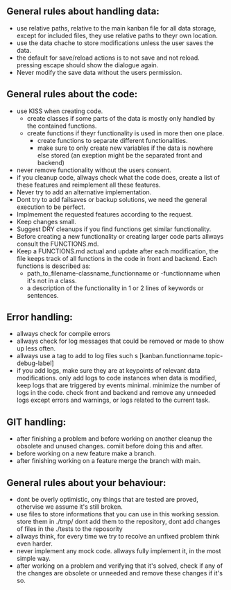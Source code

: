 ## General rules about handling data:
- use relative paths, relative to the main kanban file for all data storage, except for included files, they use relative paths to theyr own location.
- use the data chache to store modifications unless the user saves the data.
- the default for save/reload actions is to not save and not reload. pressing escape should show the dialogue again.
- Never modify the save data without the users permission.

## General rules about the code:
- use KISS when creating code.
	- create classes if some parts of the data is mostly only handled by the contained functions.
  - create functions if theyr functionality is used in more then one place.
	- create functions to separate different functionalities.
	- make sure to only create new variables if the data is nowhere else stored (an exeption might be the separated front and backend)
- never remove functionality without the users consent.
- if you cleanup code, allways check what the code does, create a list of these features and reimplement all these features.
- Never try to add an alternative implementation. 
- Dont try to add failsaves or backup solutions, we need the general execution to be perfect.
- Implmement the requested features according to the request. 
- Keep changes small. 
- Suggest DRY cleanups if you find functions get similar functionality. 
- Before creating a new functionality or creating larger code parts allways consult the FUNCTIONS.md. 
- Keep a FUNCTIONS.md actual and update after each modification, the file keeps track of all functions in the code in front and backend. Each functions is described as: 
	- path_to_filename-classname_functionname or -functionname when it's not in a class.
	- a description of the functionality in 1 or 2 lines of keywords or sentences.

## Error handling:
- allways check for compile errors
- allways check for log messages that could be removed or made to show up less often.
- allways use a tag to add to log files such s [kanban.functionname.topic-debug-label]
- if you add logs, make sure they are at keypoints of relevant data modifications. only add logs to code instances when data is modified, keep logs that are triggered by events minimal. minimize the number of logs in the code. check front and backend and remove any unneeded logs except errors and warnings, or logs related to the current task.

## GIT handling:
- after finishing a problem and before working on another cleanup the obsolete and unused changes. comiit before doing this and after.
- before working on a new feature make a branch.
- after finishing working on a feature merge the branch with main.

## General rules about your behaviour:
- dont be overly optimistic, ony things that are tested are proved, othervise we assume it's still broken.
- use files to store informations that you can use in this working session. store them in ./tmp/ dont add them to the repository, dont add changes of files in the ./tests to the reposority
- allways think, for every time we try to recolve an unfixed problem think even harder.
- never implement any mock code. allways fully implement it, in the most simple way.
- after working on a problem and verifying that it's solved, check if any of the changes are obsolete or unneeded and remove these changes if it's so.
